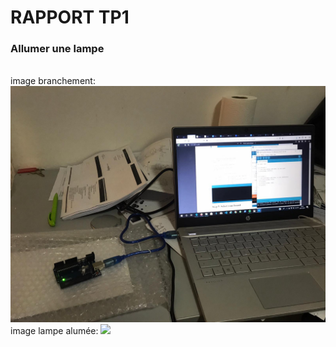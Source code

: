 <h1>RAPPORT TP1</h1>
<h3>Allumer une lampe</h3>
<br>
image branchement: <img src='lab/TP1/pictures/branchement.jpeg'/>
<br>
image lampe alumée: <img src='/pictures/lampe_allumee.jpeg'/>
